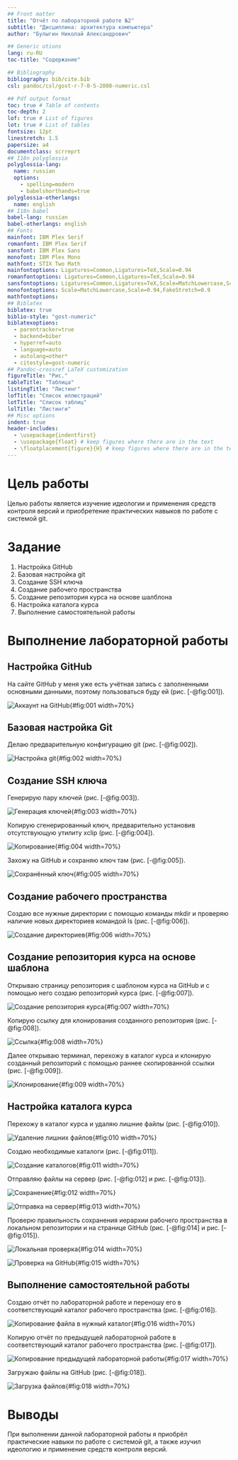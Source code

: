 ```yaml
---
## Front matter
title: "Отчёт по лабораторной работе №2"
subtitle: "Дисциплина: архитектура компьютера"
author: "Булыгин Николай Александрович"

## Generic otions
lang: ru-RU
toc-title: "Содержание"

## Bibliography
bibliography: bib/cite.bib
csl: pandoc/csl/gost-r-7-0-5-2008-numeric.csl

## Pdf output format
toc: true # Table of contents
toc-depth: 2
lof: true # List of figures
lot: true # List of tables
fontsize: 12pt
linestretch: 1.5
papersize: a4
documentclass: scrreprt
## I18n polyglossia
polyglossia-lang:
  name: russian
  options:
	- spelling=modern
	- babelshorthands=true
polyglossia-otherlangs:
  name: english
## I18n babel
babel-lang: russian
babel-otherlangs: english
## Fonts
mainfont: IBM Plex Serif
romanfont: IBM Plex Serif
sansfont: IBM Plex Sans
monofont: IBM Plex Mono
mathfont: STIX Two Math
mainfontoptions: Ligatures=Common,Ligatures=TeX,Scale=0.94
romanfontoptions: Ligatures=Common,Ligatures=TeX,Scale=0.94
sansfontoptions: Ligatures=Common,Ligatures=TeX,Scale=MatchLowercase,Scale=0.94
monofontoptions: Scale=MatchLowercase,Scale=0.94,FakeStretch=0.9
mathfontoptions:
## Biblatex
biblatex: true
biblio-style: "gost-numeric"
biblatexoptions:
  - parentracker=true
  - backend=biber
  - hyperref=auto
  - language=auto
  - autolang=other*
  - citestyle=gost-numeric
## Pandoc-crossref LaTeX customization
figureTitle: "Рис."
tableTitle: "Таблица"
listingTitle: "Листинг"
lofTitle: "Список иллюстраций"
lotTitle: "Список таблиц"
lolTitle: "Листинги"
## Misc options
indent: true
header-includes:
  - \usepackage{indentfirst}
  - \usepackage{float} # keep figures where there are in the text
  - \floatplacement{figure}{H} # keep figures where there are in the text
---
```


# Цель работы

Целью работы является изучение идеологии и применения средств контроля версий и приобретение практических навыков по работе с системой git.

# Задание

1. Настройка GitHub
2. Базовая настройка git
3. Создание SSH ключа
4. Создание рабочего пространства
5. Создание репозитория курса на основе шалблона
6. Настройка каталога курса
7. Выполнение самостоятельной работы

# Выполнение лабораторной работы

## Настройка GitHub

На сайте GitHub у меня уже есть учётная запись с заполненными основными данными, поэтому пользоваться буду ей (рис. [-@fig:001]).

![Аккаунт на GitHub](image/img1.png){#fig:001 width=70%}

## Базовая настройка Git

Делаю предварительную конфигурацию git (рис. [-@fig:002]).

![Настройка git](image/img2.png){#fig:002 width=70%}

## Создание SSH ключа

Генерирую пару ключей (рис. [-@fig:003]).

![Генерация ключей](image/img3.png){#fig:003 width=70%}

Копирую сгенерированный ключ, предварительно установив отсутствующую утилиту xclip (рис. [-@fig:004]).

![Копирование](image/img4.png){#fig:004 width=70%}

Захожу на GitHub и сохраняю ключ там (рис. [-@fig:005]).

![Сохранённый ключ](image/img5.png){#fig:005 width=70%}

## Создание рабочего пространства

Создаю все нужные директории с помощью команды mkdir и проверяю наличие новых директориев командой ls (рис. [-@fig:006]).

![Создание директориев](image/img6.png){#fig:006 width=70%}

## Создание репозитория курса на основе шаблона

Открываю страницу репозитория с шаблоном курса на GitHub и с помощью него создаю репозиторий курса (рис. [-@fig:007]).

![Создание репозитория курса](image/img7.png){#fig:007 width=70%}

Копирую ссылку для клонирования созданного репозитория (рис. [-@fig:008]).

![Ссылка](image/img8.png){#fig:008 width=70%}

Далее открываю терминал, перехожу в каталог курса и клонирую созданный репозиторий с помощью раннее скопированной ссылки (рис. [-@fig:009]).

![Клонирование](image/img9.png){#fig:009 width=70%}

## Настройка каталога курса

Перехожу в каталог курса и удаляю лишние файлы (рис. [-@fig:010]).

![Удаление лишних файлов](image/img10.png){#fig:010 width=70%}

Создаю необходимые каталоги (рис. [-@fig:011]).

![Создание каталогов](image/img11.png){#fig:011 width=70%}

Отправляю файлы на сервер (рис. [-@fig:012] и рис. [-@fig:013]).

![Сохранение](image/img12.png){#fig:012 width=70%}

![Отправка на сервер](image/img13.png){#fig:013 width=70%}

Проверю правильность сохранения иерархии рабочего пространства в локальном репозитории и на странице GitHub (рис. [-@fig:014] и рис. [-@fig:015]).

![Локальная проверка](image/img14.png){#fig:014 width=70%}

![Проверка на GitHub](image/img15.png){#fig:015 width=70%}

## Выполнение самостоятельной работы

Создаю отчёт по лабораторной работе и переношу его в соответствующий каталог рабочего пространства (рис. [-@fig:016]).

![Копирование файла в нужный каталог](image/img16.png){#fig:016 width=70%}

Копирую отчёт по предыдущей лабораторной работе в соответствующий каталог рабочего пространства (рис. [-@fig:017]).

![Копирование предыдущей лабораторной работы](image/img17.png){#fig:017 width=70%}

Загружаю файлы на GitHub (рис. [-@fig:018]).

![Загрузка файлов](image/img18.png){#fig:018 width=70%}

# Выводы

При выполнении данной лабораторной работы я приобрёл практические навыки по работе с системой git, а также изучил идеологию и применение средств контроля версий.
